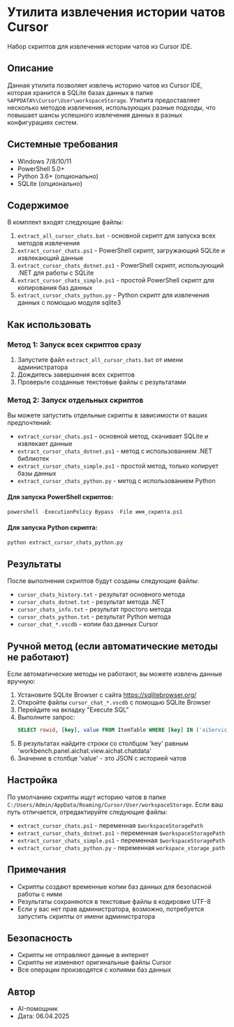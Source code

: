 # Утилита извлечения истории чатов Cursor

Набор скриптов для извлечения истории чатов из Cursor IDE.

## Описание

Данная утилита позволяет извлечь историю чатов из Cursor IDE, которая хранится в SQLite базах данных в папке `%APPDATA%\Cursor\User\workspaceStorage`. Утилита предоставляет несколько методов извлечения, использующих разные подходы, что повышает шансы успешного извлечения данных в разных конфигурациях систем.

## Системные требования

- Windows 7/8/10/11
- PowerShell 5.0+
- Python 3.6+ (опционально)
- SQLite (опционально)

## Содержимое

В комплект входят следующие файлы:

1. `extract_all_cursor_chats.bat` - основной скрипт для запуска всех методов извлечения
2. `extract_cursor_chats.ps1` - PowerShell скрипт, загружающий SQLite и извлекающий данные
3. `extract_cursor_chats_dotnet.ps1` - PowerShell скрипт, использующий .NET для работы с SQLite
4. `extract_cursor_chats_simple.ps1` - простой PowerShell скрипт для копирования баз данных
5. `extract_cursor_chats_python.py` - Python скрипт для извлечения данных с помощью модуля sqlite3

## Как использовать

### Метод 1: Запуск всех скриптов сразу

1. Запустите файл `extract_all_cursor_chats.bat` от имени администратора
2. Дождитесь завершения всех скриптов
3. Проверьте созданные текстовые файлы с результатами

### Метод 2: Запуск отдельных скриптов

Вы можете запустить отдельные скрипты в зависимости от ваших предпочтений:

- `extract_cursor_chats.ps1` - основной метод, скачивает SQLite и извлекает данные
- `extract_cursor_chats_dotnet.ps1` - метод с использованием .NET библиотек
- `extract_cursor_chats_simple.ps1` - простой метод, только копирует базы данных
- `extract_cursor_chats_python.py` - метод с использованием Python

#### Для запуска PowerShell скриптов:

```powershell
powershell -ExecutionPolicy Bypass -File имя_скрипта.ps1
```

#### Для запуска Python скрипта:

```cmd
python extract_cursor_chats_python.py
```

## Результаты

После выполнения скриптов будут созданы следующие файлы:

- `cursor_chats_history.txt` - результат основного метода
- `cursor_chats_dotnet.txt` - результат метода .NET
- `cursor_chats_info.txt` - результат простого метода
- `cursor_chats_python.txt` - результат Python метода
- `cursor_chat_*.vscdb` - копии баз данных Cursor

## Ручной метод (если автоматические методы не работают)

Если автоматические методы не работают, вы можете извлечь данные вручную:

1. Установите SQLite Browser с сайта https://sqlitebrowser.org/
2. Откройте файлы `cursor_chat_*.vscdb` с помощью SQLite Browser
3. Перейдите на вкладку "Execute SQL"
4. Выполните запрос:
   ```sql
   SELECT rowid, [key], value FROM ItemTable WHERE [key] IN ('aiService.prompts', 'workbench.panel.aichat.view.aichat.chatdata')
   ```
5. В результатах найдите строки со столбцом 'key' равным 'workbench.panel.aichat.view.aichat.chatdata'
6. Значение в столбце 'value' - это JSON с историей чатов

## Настройка

По умолчанию скрипты ищут историю чатов в папке `C:/Users/Admin/AppData/Roaming/Cursor/User/workspaceStorage`. Если ваш путь отличается, отредактируйте следующие файлы:

- `extract_cursor_chats.ps1` - переменная `$workspaceStoragePath`
- `extract_cursor_chats_dotnet.ps1` - переменная `$workspaceStoragePath`
- `extract_cursor_chats_simple.ps1` - переменная `$workspaceStoragePath`
- `extract_cursor_chats_python.py` - переменная `workspace_storage_path`

## Примечания

- Скрипты создают временные копии баз данных для безопасной работы с ними
- Результаты сохраняются в текстовые файлы в кодировке UTF-8
- Если у вас нет прав администратора, возможно, потребуется запустить скрипты от имени администратора

## Безопасность

- Скрипты не отправляют данные в интернет
- Скрипты не изменяют оригинальные файлы Cursor
- Все операции производятся с копиями баз данных

## Автор

- AI-помощник
- Дата: 06.04.2025 